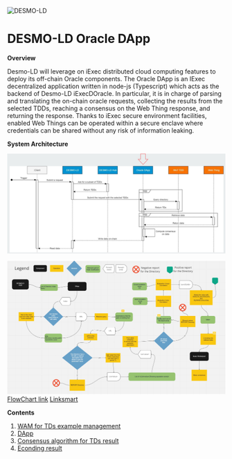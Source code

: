 ![DESMO-LD](https://github.com/vaimee/desmo/blob/8a741e1542162dd4517a90a2ab37f42a58a8fd7f/imgs/desmo-logo.png)

# DESMO-LD Oracle DApp

**Overview** 

Desmo-LD will leverage on iExec distributed cloud computing features to deploy its
off-chain Oracle components. The Oracle DApp is an IExec decentralized application
written in node-js (Typescript) which acts as the backend of Desmo-LD iExecDOracle. In
particular, it is in charge of parsing and translating the on-chain oracle requests,
collecting the results from the selected TDDs, reaching a consensus on the Web
Thing response, and returning the response. Thanks to iExec secure environment
facilities, enabled Web Things can be operated within a secure enclave where
credentials can be shared without any risk of information leaking.


**System Architecture**

![Architecture](docs/imgs/schema.jpg)

![FlowChart](docs/imgs/FlowChart.jpg)
[FlowChart link](https://miro.com/app/board/uXjVODIdhHI=/?invite_link_id=916009864260)
[Linksmart](https://github.com/linksmart/thing-directory)

**Contents**
1. [WAM for TDs example management](example-tds/README.md)
2. [DApp](DApp/README.md)
3. [Consensus algorithm for TDs result](DApp/docs/algorithm.md)
4. [Econding result](DApp/docs/encoding.md)
